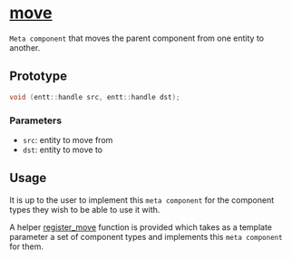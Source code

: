 # [move](move.hpp)

`Meta component` that moves the parent component from one entity to another.

## Prototype

```cpp
void (entt::handle src, entt::handle dst);
```

### Parameters

* `src`: entity to move from
* `dst`: entity to move to

## Usage

It is up to the user to implement this `meta component` for the component types they wish to be able to use it with.

A helper [register_move](../helpers/meta/impl/register_move.md) function is provided which takes as a template parameter a set of component types and implements this `meta component` for them.
